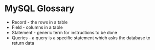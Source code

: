 # MySQL Glossary

- Record - the rows in a table
- Field - columns in a table
- Statement - generic term for instructions to be done
- Queries - a query is a specific statement which asks the database to return data
